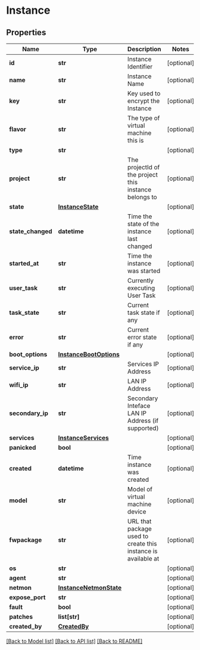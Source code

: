 # Instance



## Properties
Name | Type | Description | Notes
------------ | ------------- | ------------- | -------------
**id** | **str** | Instance Identifier | [optional] 
**name** | **str** | Instance Name | [optional] 
**key** | **str** | Key used to encrypt the Instance | [optional] 
**flavor** | **str** | The type of virtual machine this is | [optional] 
**type** | **str** |  | [optional] 
**project** | **str** | The projectId of the project this instance belongs to | [optional] 
**state** | [**InstanceState**](InstanceState.md) |  | [optional] 
**state_changed** | **datetime** | Time the state of the instance last changed | [optional] 
**started_at** | **str** | Time the instance was started | [optional] 
**user_task** | **str** | Currently executing User Task | [optional] 
**task_state** | **str** | Current task state if any | [optional] 
**error** | **str** | Current error state if any | [optional] 
**boot_options** | [**InstanceBootOptions**](InstanceBootOptions.md) |  | [optional] 
**service_ip** | **str** | Services IP Address | [optional] 
**wifi_ip** | **str** | LAN IP Address | [optional] 
**secondary_ip** | **str** | Secondary Inteface LAN IP Address (if supported) | [optional] 
**services** | [**InstanceServices**](InstanceServices.md) |  | [optional] 
**panicked** | **bool** |  | [optional] 
**created** | **datetime** | Time instance was created | [optional] 
**model** | **str** | Model of virtual machine device | [optional] 
**fwpackage** | **str** | URL that package used to create this instance is available at | [optional] 
**os** | **str** |  | [optional] 
**agent** | **str** |  | [optional] 
**netmon** | [**InstanceNetmonState**](InstanceNetmonState.md) |  | [optional] 
**expose_port** | **str** |  | [optional] 
**fault** | **bool** |  | [optional] 
**patches** | **list[str]** |  | [optional] 
**created_by** | [**CreatedBy**](CreatedBy.md) |  | [optional] 

[[Back to Model list]](../README.md#documentation-for-models) [[Back to API list]](../README.md#documentation-for-api-endpoints) [[Back to README]](../README.md)


